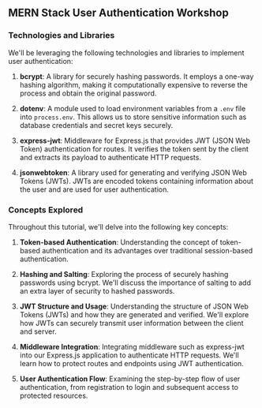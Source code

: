## MERN Stack User Authentication Workshop

### Technologies and Libraries

We'll be leveraging the following technologies and libraries to implement user authentication:

1. **bcrypt**: A library for securely hashing passwords. It employs a one-way hashing algorithm, making it computationally expensive to reverse the process and obtain the original password.
   
2. **dotenv**: A module used to load environment variables from a `.env` file into `process.env`. This allows us to store sensitive information such as database credentials and secret keys securely.

3. **express-jwt**: Middleware for Express.js that provides JWT (JSON Web Token) authentication for routes. It verifies the token sent by the client and extracts its payload to authenticate HTTP requests.

4. **jsonwebtoken**: A library used for generating and verifying JSON Web Tokens (JWTs). JWTs are encoded tokens containing information about the user and are used for user authentication.

### Concepts Explored

Throughout this tutorial, we'll delve into the following key concepts:

1. **Token-based Authentication**: Understanding the concept of token-based authentication and its advantages over traditional session-based authentication.
   
2. **Hashing and Salting**: Exploring the process of securely hashing passwords using bcrypt. We'll discuss the importance of salting to add an extra layer of security to hashed passwords.

3. **JWT Structure and Usage**: Understanding the structure of JSON Web Tokens (JWTs) and how they are generated and verified. We'll explore how JWTs can securely transmit user information between the client and server.

4. **Middleware Integration**: Integrating middleware such as express-jwt into our Express.js application to authenticate HTTP requests. We'll learn how to protect routes and endpoints using JWT authentication.

5. **User Authentication Flow**: Examining the step-by-step flow of user authentication, from registration to login and subsequent access to protected resources.
